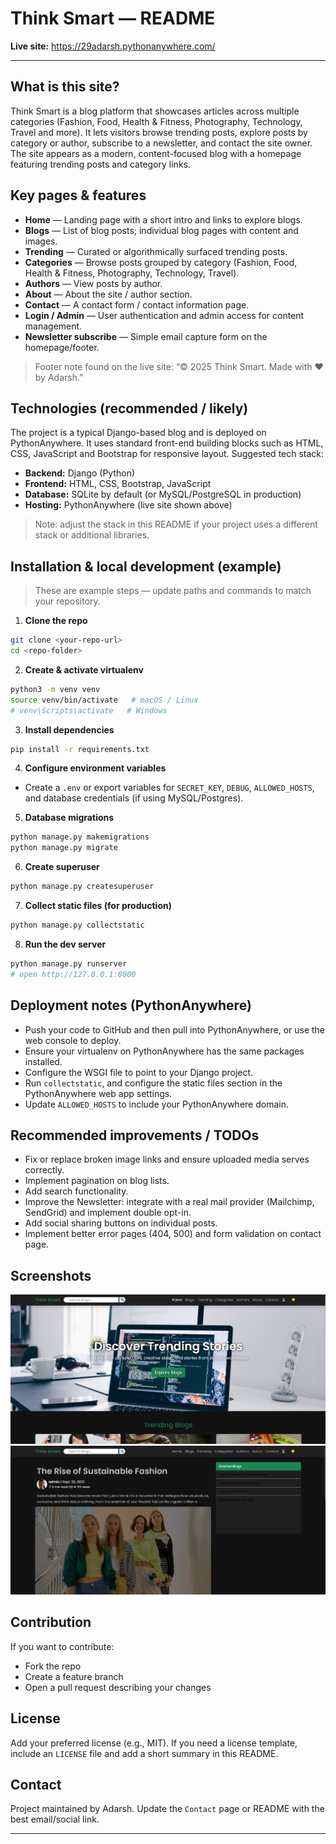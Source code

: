 # Think Smart — README

**Live site:** https://29adarsh.pythonanywhere.com/

---

## What is this site?
Think Smart is a blog platform that showcases articles across multiple categories (Fashion, Food, Health & Fitness, Photography, Technology, Travel and more). It lets visitors browse trending posts, explore posts by category or author, subscribe to a newsletter, and contact the site owner. The site appears as a modern, content-focused blog with a homepage featuring trending posts and category links.

## Key pages & features
- **Home** — Landing page with a short intro and links to explore blogs.
- **Blogs** — List of blog posts; individual blog pages with content and images.
- **Trending** — Curated or algorithmically surfaced trending posts.
- **Categories** — Browse posts grouped by category (Fashion, Food, Health & Fitness, Photography, Technology, Travel).
- **Authors** — View posts by author.
- **About** — About the site / author section.
- **Contact** — A contact form / contact information page.
- **Login / Admin** — User authentication and admin access for content management.
- **Newsletter subscribe** — Simple email capture form on the homepage/footer.

> Footer note found on the live site: “© 2025 Think Smart. Made with ❤️ by Adarsh.”

## Technologies (recommended / likely)
The project is a typical Django-based blog and is deployed on PythonAnywhere. It uses standard front-end building blocks such as HTML, CSS, JavaScript and Bootstrap for responsive layout. Suggested tech stack:
- **Backend:** Django (Python)
- **Frontend:** HTML, CSS, Bootstrap, JavaScript
- **Database:** SQLite by default (or MySQL/PostgreSQL in production)
- **Hosting:** PythonAnywhere (live site shown above)

> Note: adjust the stack in this README if your project uses a different stack or additional libraries.

## Installation & local development (example)
> These are example steps — update paths and commands to match your repository.

1. **Clone the repo**
```bash
git clone <your-repo-url>
cd <repo-folder>
```

2. **Create & activate virtualenv**
```bash
python3 -m venv venv
source venv/bin/activate   # macOS / Linux
# venv\Scripts\activate   # Windows
```

3. **Install dependencies**
```bash
pip install -r requirements.txt
```

4. **Configure environment variables**
- Create a `.env` or export variables for `SECRET_KEY`, `DEBUG`, `ALLOWED_HOSTS`, and database credentials (if using MySQL/Postgres).

5. **Database migrations**
```bash
python manage.py makemigrations
python manage.py migrate
```

6. **Create superuser**
```bash
python manage.py createsuperuser
```

7. **Collect static files (for production)**
```bash
python manage.py collectstatic
```

8. **Run the dev server**
```bash
python manage.py runserver
# open http://127.0.0.1:8000
```

## Deployment notes (PythonAnywhere)
- Push your code to GitHub and then pull into PythonAnywhere, or use the web console to deploy.
- Ensure your virtualenv on PythonAnywhere has the same packages installed.
- Configure the WSGI file to point to your Django project.
- Run `collectstatic`, and configure the static files section in the PythonAnywhere web app settings.
- Update `ALLOWED_HOSTS` to include your PythonAnywhere domain.

## Recommended improvements / TODOs
- Fix or replace broken image links and ensure uploaded media serves correctly.
- Implement pagination on blog lists.
- Add search functionality.
- Improve the Newsletter: integrate with a real mail provider (Mailchimp, SendGrid) and implement double opt-in.
- Add social sharing buttons on individual posts.
- Implement better error pages (404, 500) and form validation on contact page.

## Screenshots
![Homepage](/screenshots/homepage.png)
![Blog post](/screenshots/post.png)


## Contribution
If you want to contribute:
- Fork the repo
- Create a feature branch
- Open a pull request describing your changes

## License
Add your preferred license (e.g., MIT). If you need a license template, include an `LICENSE` file and add a short summary in this README.

## Contact
Project maintained by Adarsh. Update the `Contact` page or README with the best email/social link.

---


